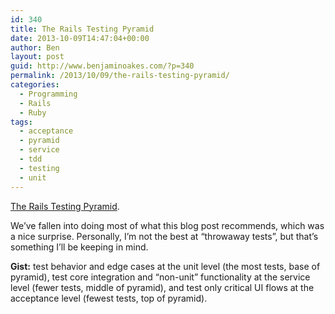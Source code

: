 ```yaml
---
id: 340
title: The Rails Testing Pyramid
date: 2013-10-09T14:47:04+00:00
author: Ben
layout: post
guid: http://www.benjaminoakes.com/?p=340
permalink: /2013/10/09/the-rails-testing-pyramid/
categories:
  - Programming
  - Rails
  - Ruby
tags:
  - acceptance
  - pyramid
  - service
  - tdd
  - testing
  - unit
---
```

[The Rails Testing Pyramid](http://blog.codeclimate.com/blog/2013/10/09/rails-testing-pyramid).

We&#8217;ve fallen into doing most of what this blog post recommends, which was a nice surprise. Personally, I&#8217;m not the best at &#8220;throwaway tests&#8221;, but that&#8217;s something I&#8217;ll be keeping in mind.

**Gist:** test behavior and edge cases at the unit level (the most tests, base of pyramid), test core integration and &#8220;non-unit&#8221; functionality at the service level (fewer tests, middle of pyramid), and test only critical UI flows at the acceptance level (fewest tests, top of pyramid).